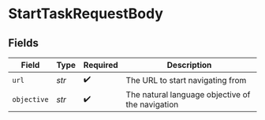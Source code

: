 # StartTaskRequestBody


## Fields

| Field                                            | Type                                             | Required                                         | Description                                      |
| ------------------------------------------------ | ------------------------------------------------ | ------------------------------------------------ | ------------------------------------------------ |
| `url`                                            | *str*                                            | :heavy_check_mark:                               | The URL to start navigating from                 |
| `objective`                                      | *str*                                            | :heavy_check_mark:                               | The natural language objective of the navigation |